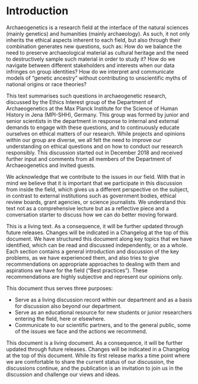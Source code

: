 # Introduction

Archaeogenetics is a research field at the interface of the natural sciences (mainly genetics) and humanities (mainly archaeology). As such, it not only inherits the ethical aspects inherent to each field, but also through their combination generates new questions, such as: How do we balance the need to preserve archaeological material as cultural heritage and the need to destructively sample such material in order to study it? How do we navigate between different stakeholders and interests when our data infringes on group identities? How do we interpret and communicate models of “genetic ancestry” without contributing to unscientific myths of national origins or race theories? 

This text summarises such questions in archaeogenetic research, discussed by the Ethics Interest group of the Department of Archaeogenetics at the Max Planck Institute for the Science of Human History in Jena (MPI-SHH), Germany. This group was formed by junior and senior scientists in the department in response to internal and external demands to engage with these questions, and to continuously educate ourselves on ethical matters of our research. While projects and opinions within our group are diverse, we all felt the need to improve our understanding on ethical questions and on how to conduct our research responsibly. This discussion started out in December 2018 and received further input and comments from all members of the Department of Archaeogenetics and invited guests. 

We acknowledge that we contribute to the issues in our field. With that in mind we believe that it is important that we participate in this discussion from inside the field, which gives us a different perspective on the subject, in contrast to external institutions such as government bodies, ethical review boards, grant agencies, or science journalists. We understand this text not as a comprehensive lecture but as a reflective piece and a conversation starter to discuss how we can do better moving forward.

This is a living text. As a consequence, it will be further updated through future releases. Changes will be indicated in a Changelog at the top of this document. We have structured this document along key topics that we have identified, which can be read and discussed independently, or as a whole. Each section contains a general introduction and discussion of the key problems, as we have experienced them, and also tries to give recommendations on appropriate approaches to dealing with them and aspirations we have for the field (“Best practices”). These recommendations are highly subjective and represent our opinions only.

This document thus serves three purposes:
- Serve as a living discussion record within our department and as a basis for discussion also beyond our department.
- Serve as an educational resource for new students or junior researchers entering the field, here or elsewhere.
- Communicate to our scientific partners, and to the general public, some of the issues we face and the actions we recommend.

This document is a living document. As a consequence, it will be further updated through future releases. Changes will be indicated in a Changelog at the top of this document. While its first release marks a time point where we are comfortable to share the current status of our discussion, the discussions continue, and the publication is an invitation to join us in the discussion and challenge our views and ideas.  

